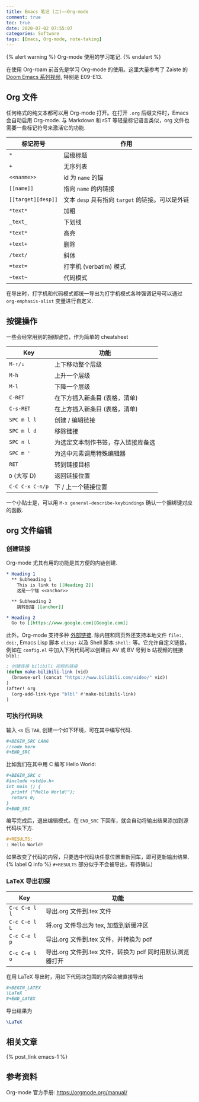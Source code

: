 ```yaml
---
title: Emacs 笔记 (二)——Org-mode
comment: true
toc: true
date: 2020-07-02 07:55:07
categories: Software
tags: [Emacs, Org-mode, note-taking]
---
```


{% alert warning %}
Org-mode 使用的学习笔记.
{% endalert %}
<!--more-->

在使用 Org-roam 前首先是学习 Org-mode 的使用。这里大量参考了 Zaiste 的 [Doom Emacs 系列视频](https://www.youtube.com/watch?v=rCMh7srOqvw&list=PLhXZp00uXBk4np17N39WvB80zgxlZfVwj), 特别是 E09-E13.

## Org 文件

任何格式的纯文本都可以用 Org-mode 打开。在打开 `.org` 后缀文件时，Emacs 会自动启用 Org-mode. 与 Markdown 和 rST 等轻量标记语言类似，org 文件也需要一些标记符号来激活它的功能.

| 标记符号           | 作用                                             |
| ------------------ | ------------------------------------------------ |
| `*`                | 层级标题                                         |
| `+`                | 无序列表                                         |
| `<<nanme>>`        | id 为 `name` 的锚                                |
| `[[name]]`         | 指向 `name` 的内链接                             |
| `[[target][desp]]` | 文本 `desp` 具有指向 `target` 的链接。可以是外链 |
| `*text*`           | 加粗                                             |
| `_text_`           | 下划线                                           |
| `*text*`           | 高亮                                             |
| `+text+`           | 删除                                             |
| `/text/`           | 斜体                                             |
| `=text=`           | 打字机 (verbatim) 模式                           |
| `~text~`           | 代码模式                                         |

在导出时，打字机和代码模式都统一导出为打字机模式各种强调记号可以通过 `org-emphasis-alist` 变量进行自定义.

## 按键操作

一些会经常用到的捆绑键位，作为简单的 cheatsheet

| Key             | 功能                               |
| --------------- | ---------------------------------- |
| `M-↑/↓`         | 上下移动整个层级                   |
| `M-h`           | 上升一个层级                       |
| `M-l`           | 下降一个层级                       |
| `C-RET`         | 在下方插入新条目 (表格，清单)      |
| `C-s-RET`       | 在上方插入新条目 (表格，清单)      |
| `SPC m l l`     | 创建 / 编辑链接                    |
| `SPC m l d`     | 移除链接                           |
| `SPC n l`       | 为选定文本制作书签，存入链接库备选 |
| `SPC m '`       | 为选中元素调用特殊编辑器           |
| `RET`           | 转到链接目标                       |
| `D` (大写 D)    | 返回链接位置                       |
| `C-C C-x C-n/p` | 下 / 上一个链接位置                |

一个小贴士是，可以用 `M-x general-describe-keybindings` 确认一个捆绑键对应的函数.

## org 文件编辑

### 创建链接

Org-mode 尤其有用的功能是其方便的内链创建.

```org
* Heading 1
  ** Subheading 1
    This is link to [[Heading 2]]
    这是一个锚 <<anchor>>

  ** Subheading 2
    跳转到锚 [[anchor]]

* Heading 2
  Go to [[https://www.google.com][Google.com]]
```

此外，Org-mode 支持多种 [外部链接](https://orgmode.org/manual/External-Links.html#External-Links). 除内链和网页外还支持本地文件 `file:`, `doi:`, Emacs Lisp 脚本 `elisp:` 以及 Shell 脚本 `shell:` 等。它允许自定义链接，例如在 `config.el` 中加入下列代码可以创建由 AV 或 BV 号到 b 站视频的链接 `blbl:`

```lisp
; 创建连接 bilibili 视频的链接
(defun make-bilibili-link (vid)
  (browse-url (concat "https://www.bilibili.com/video/" vid))  
)
(after! org
  (org-add-link-type "blbl" #'make-bilibili-link)
)
```

### 可执行代码块

输入 `<s` 后 `TAB`, 创建一个如下环境，可在其中编写代码.

```org
#+BEGIN_SRC LANG
//code here
#+END_SRC
```

比如我们在其中用 C 编写 Hello World:

```org
#+BEGIN_SRC c
#include <stdio.h>
int main () {
  printf ("Hello World!");
  return 0;
}
#+END_SRC
```

编写完成后，退出编辑模式。在 `END_SRC` 下回车，就会自动将输出结果添加到源代码块下方.

```org
#+RESULTS:
: Hello World!
```

如果改变了代码的内容，只要选中代码块任意位置重新回车，即可更新输出结果. {% label Q info %} `#+RESULTS` 部分似乎不会被导出，有待确认)

### LaTeX 导出初探

| Key           | 功能                                                      |
| ------------- | --------------------------------------------------------- |
| `C-c C-e l l` | 导出.org 文件到.tex 文件                                  |
| `C-c C-e l L` | 将.org 文件导出为 tex, 加载到新缓冲区                     |
| `C-c C-e l p` | 导出.org 文件到.tex 文件，并转换为 pdf                    |
| `C-c C-e l o` | 导出.org 文件到.tex 文件，转换为 pdf 同时用默认浏览器打开 |

在用 LaTeX 导出时，用如下代码块包围的内容会被直接导出

```org
#+BEGIN_LATEX
\LaTeX
#+END_LATEX
```

导出结果为

```latex
\LaTeX
```

## 相关文章

{% post_link emacs-1 %}

## 参考资料

Org-mode 官方手册: <https://orgmode.org/manual/>
